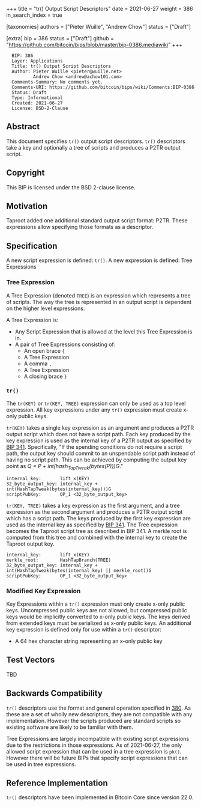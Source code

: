 +++
title = "tr() Output Script Descriptors"
date = 2021-06-27
weight = 386
in_search_index = true

[taxonomies]
authors = ["Pieter Wuille", "Andrew Chow"]
status = ["Draft"]

[extra]
bip = 386
status = ["Draft"]
github = "https://github.com/bitcoin/bips/blob/master/bip-0386.mediawiki"
+++

      BIP: 386
      Layer: Applications
      Title: tr() Output Script Descriptors
      Author: Pieter Wuille <pieter@wuille.net>
              Andrew Chow <andrew@achow101.com>
      Comments-Summary: No comments yet.
      Comments-URI: https://github.com/bitcoin/bips/wiki/Comments:BIP-0386
      Status: Draft
      Type: Informational
      Created: 2021-06-27
      License: BSD-2-Clause

## Abstract

This document specifies `tr()` output script descriptors. `tr()`
descriptors take a key and optionally a tree of scripts and produces a
P2TR output script.

## Copyright

This BIP is licensed under the BSD 2-clause license.

## Motivation

Taproot added one additional standard output script format: P2TR. These
expressions allow specifying those formats as a descriptor.

## Specification

A new script expression is defined: `tr()`. A new expression is defined:
Tree Expressions

### Tree Expression

A Tree Expression (denoted `TREE`) is an expression which represents a
tree of scripts. The way the tree is represented in an output script is
dependent on the higher level expressions.

A Tree Expression is:

- Any Script Expression that is allowed at the level this Tree
  Expression is in.
- A pair of Tree Expressions consisting of:
  - An open brace `{`
  - A Tree Expression
  - A comma `,`
  - A Tree Expression
  - A closing brace `}`

### `tr()`

The `tr(KEY)` or `tr(KEY, TREE)` expression can only be used as a top
level expression. All key expressions under any `tr()` expression must
create x-only public keys.

`tr(KEY)` takes a single key expression as an argument and produces a
P2TR output script which does not have a script path. Each key produced
by the key expression is used as the internal key of a P2TR output as
specified by [BIP 341](/341).
Specifically, "If the spending conditions do not require a script path,
the output key should commit to an unspendable script path instead of
having no script path. This can be achieved by computing the output key
point as *Q = P + int(hash<sub>TapTweak</sub>(bytes(P)))G*."

    internal_key:       lift_x(KEY)
    32_byte_output_key: internal_key + int(HashTapTweak(bytes(internal_key)))G
    scriptPubKey:       OP_1 <32_byte_output_key>

`tr(KEY, TREE)` takes a key expression as the first argument, and a tree
expression as the second argument and produces a P2TR output script
which has a script path. The keys produced by the first key expression
are used as the internal key as specified by [BIP
341](/341).
The Tree expression becomes the Taproot script tree as described in BIP
341. A merkle root is computed from this tree and combined with the
internal key to create the Taproot output key.

    internal_key:       lift_x(KEY)
    merkle_root:        HashTapBranch(TREE)
    32_byte_output_key: internal_key + int(HashTapTweak(bytes(internal_key) || merkle_root))G
    scriptPubKey:       OP_1 <32_byte_output_key>

### Modified Key Expression

Key Expressions within a `tr()` expression must only create x-only
public keys. Uncompressed public keys are not allowed, but compressed
public keys would be implicitly converted to x-only public keys. The
keys derived from extended keys must be serialized as x-only public
keys. An additional key expression is defined only for use within a
`tr()` descriptor:

- A 64 hex character string representing an x-only public key

## Test Vectors

TBD

## Backwards Compatibility

`tr()` descriptors use the format and general operation specified in
[380](/380). As these are a set of wholly new
descriptors, they are not compatible with any implementation. However
the scripts produced are standard scripts so existing software are
likely to be familiar with them.

Tree Expressions are largely incompatible with existing script
expressions due to the restrictions in those expressions. As of
2021-06-27, the only allowed script expression that can be used in a
tree expression is `pk()`. However there will be future BIPs that
specify script expressions that can be used in tree expressions.

## Reference Implementation

`tr()` descriptors have been implemented in Bitcoin Core since version
22.0.
